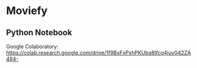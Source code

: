 # Moviefy

## Python Notebook
Google Colaboratory: https://colab.research.google.com/drive/1f9BxFxPxhPKUba8Ifcq4juv042ZA484-
